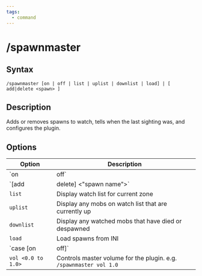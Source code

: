 ```yaml
---
tags:
  - command
---
```


# /spawnmaster

## Syntax

<!--cmd-syntax-start-->
```eqcommand
/spawnmaster [on | off | list | uplist | downlist | load] | [ add|delete <spawn> ]
```
<!--cmd-syntax-end-->

## Description

<!--cmd-desc-start-->
Adds or removes spawns to watch, tells when the last sighting was, and configures the plugin.
<!--cmd-desc-end-->

## Options

| Option | Description |
|--------|-------------|
| `on|off` | Toggles SpawnMaster plugin on or off |
| `[add|delete] <"spawn name">` | Add or delete spawn name on the watch list (or target if no name given) |
| `list` | Display watch list for current zone |
| `uplist` | Display any mobs on watch list that are currently up |
| `downlist` | Display any watched mobs that have died or despawned |
| `load` | Load spawns from INI |
| `case [on|off]` | Turns on and off exact CASE matching |
| `vol <0.0 to 1.0>` | Controls master volume for the plugin. e.g. `/spawnmaster vol 1.0` |
